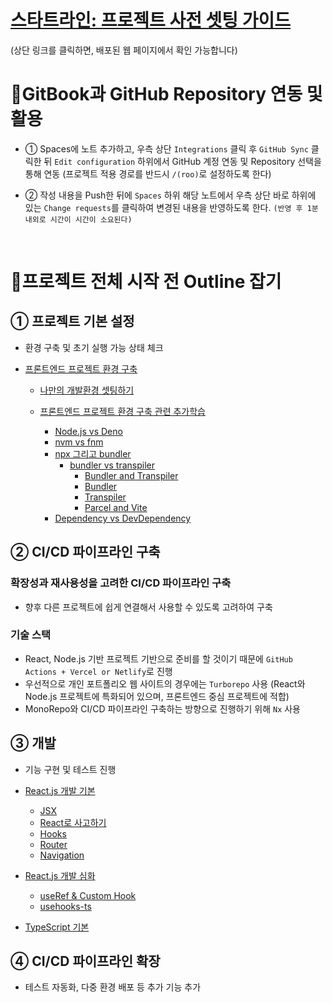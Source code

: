 # [스타트라인: 프로젝트 사전 셋팅 가이드](https://mike-4.gitbook.io/undefined)

(상단 링크를 클릭하면, 배포된 웹 페이지에서 확인 가능합니다)

# 🌟GitBook과 GitHub Repository 연동 및 활용

- ① Spaces에 노트 추가하고, 우측 상단 `Integrations` 클릭 후 `GitHub Sync` 클릭한 뒤 `Edit configuration` 하위에서 GitHub 계정 연동 및 Repository 선택을 통해 연동
  (프로젝트 적용 경로를 반드시 `/(roo)`로 설정하도록 한다)

- ② 작성 내용을 Push한 뒤에 `Spaces` 하위 해당 노트에서 우측 상단 바로 하위에 있는 `Change requests`를 클릭하여 변경된 내용을 반영하도록 한다.
  `(반영 후 1분 내외로 시간이 시간이 소요된다)`

<br/>

# 🌟프로젝트 전체 시작 전 Outline 잡기

## ① 프로젝트 기본 설정

- 환경 구축 및 초기 실행 가능 상태 체크

- [프론트엔드 프로젝트 환경 구축](/Front-End/EnvSetting/)

  - [나만의 개발환경 셋팅하기](/Front-End/EnvSetting/1.BaseDevEnv.md)

  - [프론트엔드 프로젝트 환경 구축 관련 추가학습](/Front-End/EnvSetting/2.AdditionalStudy/)

    - [Node.js vs Deno](/Front-End/EnvSetting/2.AdditionalStudy/1.Deno_and_NodeJS.md)
    - [nvm vs fnm](/Front-End/EnvSetting/2.AdditionalStudy/2.nvm_and_fnm.md)
    - [npx 그리고 bundler](/Front-End/EnvSetting/2.AdditionalStudy/3.npx_and_bundler.md)
      - [bundler vs transpiler](/Front-End/EnvSetting/2.AdditionalStudy/3-1.bundler_and_transpiler/)
        - [Bundler and Transpiler](/Front-End/EnvSetting/2.AdditionalStudy/3-1.bundler_and_transpiler/1.Bundler_and_Transpiler.md)
        - [Bundler](/Front-End/EnvSetting/2.AdditionalStudy/3-1.bundler_and_transpiler/2.Bundler.md)
        - [Transpiler](/Front-End/EnvSetting/2.AdditionalStudy/3-1.bundler_and_transpiler/3.Transpiler.md)
        - [Parcel and Vite](/Front-End/EnvSetting/2.AdditionalStudy/3-1.bundler_and_transpiler/4.Parcel_and_Vite.md)
    - [Dependency vs DevDependency](/Front-End/EnvSetting/2.AdditionalStudy/4.devdependency_and_dependency.md)

## ② CI/CD 파이프라인 구축

### 확장성과 재사용성을 고려한 CI/CD 파이프라인 구축

- 향후 다른 프로젝트에 쉽게 연결해서 사용할 수 있도록 고려하여 구축

### 기술 스택

- React, Node.js 기반 프로젝트 기반으로 준비를 할 것이기 때문에 `GitHub Actions + Vercel or Netlify`로 진행
- 우선적으로 개인 포트폴리오 웹 사이트의 경우에는 `Turborepo` 사용
  (React와 Node.js 프로젝트에 특화되어 있으며, 프론트엔드 중심 프로젝트에 적합)
- MonoRepo와 CI/CD 파이프라인 구축하는 방향으로 진행하기 위해 `Nx` 사용

## ③ 개발

- 기능 구현 및 테스트 진행

- [React.js 개발 기본](/Front-End/ReactJS/)

  - [JSX](/React/1.Basic/1.JSX.md)
  - [React로 사고하기](/React/1.Basic/2.ThinkInReact.md)
  - [Hooks](/React/1.Basic/3.Hooks.md)
  - [Router](/React/1.Basic/4.Router.md)
  - [Navigation](/React/1.Basic/5.Navigation.md)

- [React.js 개발 심화](/Front-End/ReactJS/)

  - [useRef & Custom Hook](/Front-End/ReactJS/2.Immediate/4.UseRefCustomHook.md)
  - [usehooks-ts](/Front-End/ReactJS/2.Immediate/5.useHookTS.md)

- [TypeScript 기본](/Front-End/TypeScript/TypeScript.md)

## ④ CI/CD 파이프라인 확장

- 테스트 자동화, 다중 환경 배포 등 추가 기능 추가
